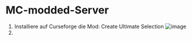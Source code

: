 # MC-modded-Server

1. Installiere auf Curseforge die Mod: Create Ultimate Selection ![image](https://github.com/user-attachments/assets/db972bf1-623c-44b1-89c3-af058fe5181f)
2.
